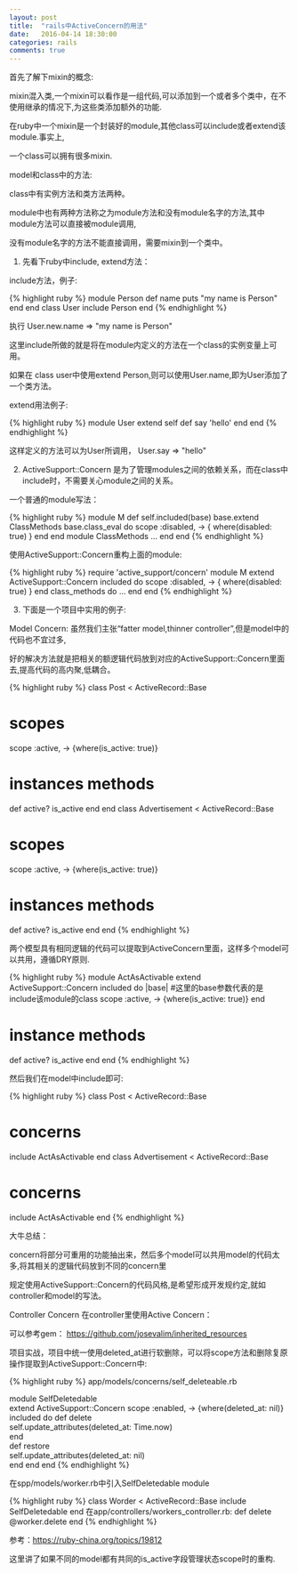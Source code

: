 ```yaml
---
layout: post
title:  "rails中ActiveConcern的用法"
date:   2016-04-14 18:30:00
categories: rails
comments: true
---
```

首先了解下mixin的概念:

mixin混入类,一个mixin可以看作是一组代码,可以添加到一个或者多个类中，在不使用继承的情况下,为这些类添加额外的功能.

在ruby中一个mixin是一个封装好的module,其他class可以include或者extend该module.事实上,

一个class可以拥有很多mixin.

model和class中的方法:

class中有实例方法和类方法两种。

module中也有两种方法称之为module方法和没有module名字的方法,其中module方法可以直接被module调用,

没有module名字的方法不能直接调用，需要mixin到一个类中。

1.  先看下ruby中include, extend方法：

include方法，例子:

{% highlight ruby %}
module Person
  def name
      puts "my name is Person"
  end
end
class User
   include Person
end
{% endhighlight %}

执行  User.new.name  =>  "my name is Person"

这里include所做的就是将在module内定义的方法在一个class的实例变量上可用。

如果在 class user中使用extend Person,则可以使用User.name,即为User添加了一个类方法。

extend用法例子:

{% highlight ruby %}
module User
  extend self
  def say
    'hello'
  end
end
{% endhighlight %}

这样定义的方法可以为User所调用， User.say  => "hello"

2. ActiveSupport::Concern  是为了管理modules之间的依赖关系，而在class中include时，不需要关心module之间的关系。

一个普通的module写法：

{% highlight ruby %}
module M
  def self.included(base)
    base.extend ClassMethods
    base.class_eval do
      scope :disabled, -> { where(disabled: true) }
    end
  end
  module ClassMethods
    ...
  end
end
{% endhighlight %}

使用ActiveSupport::Concern重构上面的module:

{% highlight ruby %}
require 'active_support/concern'
module M
  extend ActiveSupport::Concern
  included do
    scope :disabled, -> { where(disabled: true) }
  end
  class_methods do
    ...
  end
end
{% endhighlight %}

3. 下面是一个项目中实用的例子:

Model  Concern:   虽然我们主张“fatter model,thinner controller”,但是model中的代码也不宜过多,

好的解决方法就是把相关的额逻辑代码放到对应的ActiveSupport::Concern里面去,提高代码的高内聚,低耦合。

{% highlight ruby %}
class Post < ActiveRecord::Base
  # scopes
  scope :active, -> {where(is_active: true)}
  # instances methods
  def active?
    is_active
  end
end
class Advertisement < ActiveRecord::Base
  # scopes
  scope :active, -> {where(is_active: true)}
  # instances methods
  def active?
    is_active
  end
end
{% endhighlight %}

两个模型具有相同逻辑的代码可以提取到ActiveConcern里面，这样多个model可以共用，遵循DRY原则.

{% highlight ruby %}
module ActAsActivable
  extend ActiveSupport::Concern
  included do |base|  #这里的base参数代表的是include该module的class
    scope :active, -> {where(is_active: true)}
  end
  # instance methods
  def active?
    is_active
  end
end
{% endhighlight %}

然后我们在model中include即可:

{% highlight ruby %}
class Post < ActiveRecord::Base
  # concerns
  include ActAsActivable
end
class Advertisement < ActiveRecord::Base
  # concerns
  include ActAsActivable
end
{% endhighlight %}

大牛总结：

concern将部分可重用的功能抽出来，然后多个model可以共用model的代码太多,将其相关的逻辑代码放到不同的concern里

规定使用ActiveSupport::Concern的代码风格,是希望形成开发规约定,就如controller和model的写法。

Controller Concern  在controller里使用Active Concern：

可以参考gem： https://github.com/josevalim/inherited_resources

项目实战，项目中统一使用deleted_at进行软删除，可以将scope方法和删除复原操作提取到ActiveSupport::Concern中:

{% highlight ruby %}
app/models/concerns/self_deleteable.rb

module SelfDeletedable  
   extend ActiveSupport::Concern 
   scope :enabled, -> {where(deleted_at: nil)} 
   included do 
     def delete  
          self.update_attributes(deleted_at: Time.now)     
      end    
      def restore        
          self.update_attributes(deleted_at: nil)    
       end
   end
end
{% endhighlight %}

在spp/models/worker.rb中引入SelfDeletedable module

{% highlight ruby %}
class Worder < ActiveRecord::Base
   include SelfDeletedable
end
在app/controllers/workers_controller.rb:
def delete
   @worker.delete
end
{% endhighlight %}

参考：https://ruby-china.org/topics/19812

这里讲了如果不同的model都有共同的is_active字段管理状态scope时的重构.